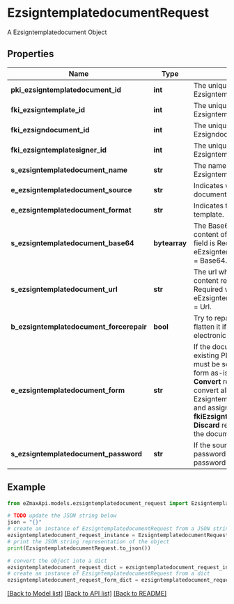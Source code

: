 # EzsigntemplatedocumentRequest

A Ezsigntemplatedocument Object

## Properties

Name | Type | Description | Notes
------------ | ------------- | ------------- | -------------
**pki_ezsigntemplatedocument_id** | **int** | The unique ID of the Ezsigntemplatedocument | [optional] 
**fki_ezsigntemplate_id** | **int** | The unique ID of the Ezsigntemplate | 
**fki_ezsigndocument_id** | **int** | The unique ID of the Ezsigndocument | [optional] 
**fki_ezsigntemplatesigner_id** | **int** | The unique ID of the Ezsigntemplatesigner | [optional] 
**s_ezsigntemplatedocument_name** | **str** | The name of the Ezsigntemplatedocument. | 
**e_ezsigntemplatedocument_source** | **str** | Indicates where to look for the document binary content. | 
**e_ezsigntemplatedocument_format** | **str** | Indicates the format of the template. | [optional] 
**s_ezsigntemplatedocument_base64** | **bytearray** | The Base64 encoded binary content of the document.  This field is Required when eEzsigntemplatedocumentSource &#x3D; Base64. | [optional] 
**s_ezsigntemplatedocument_url** | **str** | The url where the document content resides.  This field is Required when eEzsigntemplatedocumentSource &#x3D; Url. | [optional] 
**b_ezsigntemplatedocument_forcerepair** | **bool** | Try to repair the document or flatten it if it cannot be used for electronic signature. | [optional] 
**e_ezsigntemplatedocument_form** | **str** | If the document contains an existing PDF form this property must be set.  **Keep** leaves the form as-is in the document.  **Convert** removes the form and convert all the existing fields to Ezsigntemplateformfieldgroups and assign them to the specified **fkiEzsigntemplatesignerID**  **Discard** removes the form from the document | [optional] 
**s_ezsigntemplatedocument_password** | **str** | If the source template is password protected, the password to open/modify it. | [optional] [default to '']

## Example

```python
from eZmaxApi.models.ezsigntemplatedocument_request import EzsigntemplatedocumentRequest

# TODO update the JSON string below
json = "{}"
# create an instance of EzsigntemplatedocumentRequest from a JSON string
ezsigntemplatedocument_request_instance = EzsigntemplatedocumentRequest.from_json(json)
# print the JSON string representation of the object
print(EzsigntemplatedocumentRequest.to_json())

# convert the object into a dict
ezsigntemplatedocument_request_dict = ezsigntemplatedocument_request_instance.to_dict()
# create an instance of EzsigntemplatedocumentRequest from a dict
ezsigntemplatedocument_request_form_dict = ezsigntemplatedocument_request.from_dict(ezsigntemplatedocument_request_dict)
```
[[Back to Model list]](../README.md#documentation-for-models) [[Back to API list]](../README.md#documentation-for-api-endpoints) [[Back to README]](../README.md)


